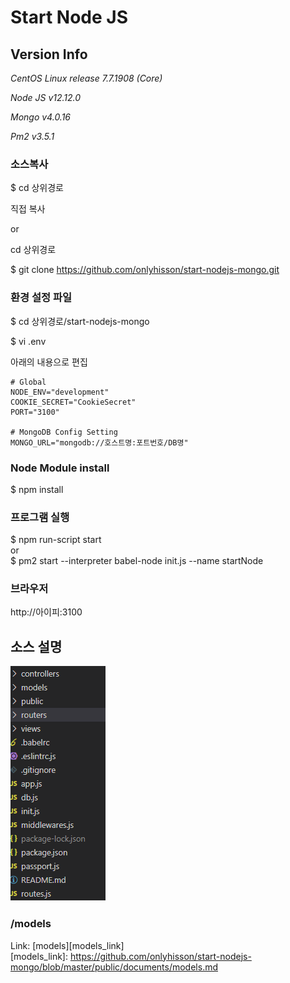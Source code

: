 Start Node JS
=============


Version Info
-------------
*CentOS Linux release 7.7.1908 (Core)*

*Node JS  v12.12.0*

*Mongo    v4.0.16*

*Pm2      v3.5.1*


### 소스복사
$ cd 상위경로

직접 복사

or 

cd 상위경로

$ git clone https://github.com/onlyhisson/start-nodejs-mongo.git


### 환경 설정 파일 
$ cd 상위경로/start-nodejs-mongo

$ vi .env

아래의 내용으로 편집 

```
# Global
NODE_ENV="development"
COOKIE_SECRET="CookieSecret"
PORT="3100"

# MongoDB Config Setting
MONGO_URL="mongodb://호스트명:포트번호/DB명"
```

### Node Module install
$ npm install

### 프로그램 실행
$ npm run-script start   
or   
$ pm2 start --interpreter babel-node init.js --name startNode


### 브라우저 
http://아이피:3100


## 소스 설명
![Alt text](/public/images/project/src_tree.png)   

### /models   
Link: [models][models_link]   
[models_link]: https://github.com/onlyhisson/start-nodejs-mongo/blob/master/public/documents/models.md   



